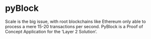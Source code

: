 # pyBlock
Scale is the big issue, with root blockchains like Ethereum only able to process a mere 15-20 transactions per second. PyBlock is a Proof of Concept Application for the ‘Layer 2 Solution’.
